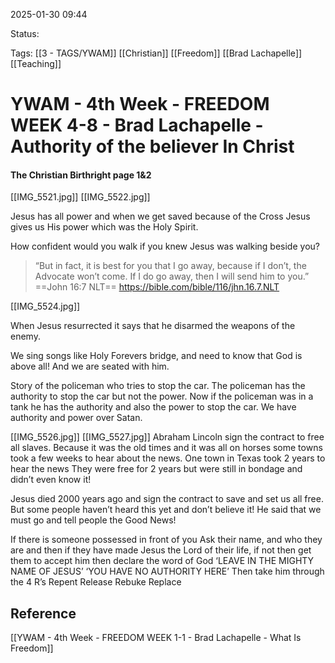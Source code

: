 2025-01-30 09:44

Status:

Tags: [[3 - TAGS/YWAM]] [[Christian]] [[Freedom]] [[Brad Lachapelle]] [[Teaching]] 

# YWAM - 4th Week - FREEDOM WEEK 4-8 - Brad Lachapelle - Authority of the believer In Christ

#### The Christian Birthright page 1&2
[[IMG_5521.jpg]]
[[IMG_5522.jpg]]

Jesus has all power and when we get saved because of the Cross Jesus gives us His power which was the Holy Spirit.

How confident would you walk if you knew Jesus was walking beside you?

> “But in fact, it is best for you that I go away, because if I don’t, the Advocate won’t come. If I do go away, then I will send him to you.”
‭‭==John‬ ‭16‬:‭7‬ ‭NLT‬‬==
https://bible.com/bible/116/jhn.16.7.NLT

[[IMG_5524.jpg]]

When Jesus resurrected it says that he disarmed the weapons of the enemy.

We sing songs like Holy Forevers bridge, and need to know that God is above all!
And we are seated with him.

Story of the policeman who tries to stop the car.
The policeman has the authority to stop the car but not the power.
Now if the policeman was in a tank he has the authority and also the power to stop the car.
We have authority and power over Satan.

[[IMG_5526.jpg]]
[[IMG_5527.jpg]]
Abraham Lincoln sign the contract to free all slaves.
Because it was the old times and it was all on horses some towns took a few weeks to hear about the news.
One town in Texas took 2 years to hear the news
They were free for 2 years but were still in bondage and didn’t even know it!

Jesus died 2000 years ago and sign the contract to save and set us all free.
But some people haven’t heard this yet and don’t believe it!
He said that we must go and tell people the Good News!

If there is someone possessed in front of you
Ask their name, and who they are and then if they have made Jesus the Lord of their life, if not then get them to accept him
then declare the word of God
‘LEAVE IN THE MIGHTY NAME OF JESUS’
‘YOU HAVE NO AUTHORITY HERE’
Then take him through the 4 R’s
Repent
Release
Rebuke
Replace

## Reference

[[YWAM - 4th Week - FREEDOM WEEK 1-1 - Brad Lachapelle - What Is Freedom]]